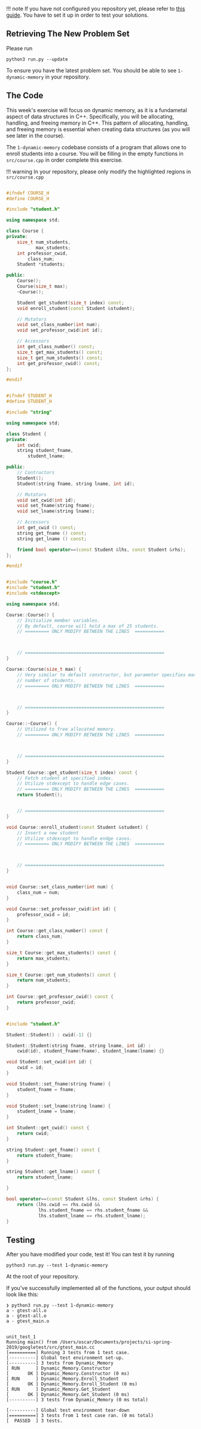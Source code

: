 
!!! note
    If you have not configured you repository yet, please refer to [this guide](https://moredatastructures.com/set-up/). You have to set it up in order to test your solutions.

## Retrieving The New Problem Set

Please run

```
python3 run.py --update
```

To ensure you have the latest problem set. You should be able to see `1-dynamic-memory` in your repository.

## The Code

This week's exercise will focus on dynamic memory, as it is a fundametal aspect of data structures in C++. Specifically, you will be allocating, handling, and freeing memory in C++. This pattern of allocating, handling, and freeing memory is essential when creating data structures (as you will see later in the course).

The `1-dynamic-memory` codebase consists of a program that allows one to enroll students into a course. You will be filling in the empty functions in `src/course.cpp` in order complete this exercise.

!!! warning
    In your repository, please only modify the highlighted regions in `src/course.cpp`

``` C++ tab="include/course.h"

#ifndef COURSE_H
#define COURSE_H

#include "student.h"

using namespace std;

class Course {
private:
    size_t num_students,
           max_students;
    int professor_cwid,
        class_num;
    Student *students;

public:
    Course();
    Course(size_t max);
    ~Course();

    Student get_student(size_t index) const;
    void enroll_student(const Student &student);

    // Mutators
    void set_class_number(int num);
    void set_professor_cwid(int id);

    // Accessors
    int get_class_number() const;
    size_t get_max_students() const;
    size_t get_num_students() const;
    int get_professor_cwid() const;
};

#endif
```

``` C++ tab="include/student.h"

#ifndef STUDENT_H
#define STUDENT_H

#include "string"

using namespace std;

class Student {
private:
    int cwid;
    string student_fname,
        student_lname;

public:
    // Contructors
    Student();
    Student(string fname, string lname, int id);

    // Mutators
    void set_cwid(int id);
    void set_fname(string fname);
    void set_lname(string lname);

    // Accessors
    int get_cwid () const;
    string get_fname () const;
    string get_lname () const;

    friend bool operator==(const Student &lhs, const Student &rhs);
};

#endif
```

``` C++ tab="src/course.cpp" hl_lines="11 12 13 21 22 23 30 31 32 40 41 42 50 51 52"

#include "course.h"
#include "student.h"
#include <stdexcept>

using namespace std;

Course::Course() {
    // Initialize member variables.
    // By default, course will hold a max of 25 students.
    // ========= ONLY MODIFY BETWEEN THE LINES  ===========



    // ====================================================
}

Course::Course(size_t max) {
    // Very similar to default constructor, but parameter specifies max
    // number of students.
    // ========= ONLY MODIFY BETWEEN THE LINES  ===========



    // ====================================================
}

Course::~Course() {
    // Utilized to free allocated memory.
    // ========= ONLY MODIFY BETWEEN THE LINES  ===========



    // ====================================================
}

Student Course::get_student(size_t index) const {
    // Fetch student at specified index.
    // Utilize stdexcept to handle edge cases.
    // ========= ONLY MODIFY BETWEEN THE LINES  ===========
    return Student();


    // ====================================================
}

void Course::enroll_student(const Student &student) {
    // Insert a new student
    // Utilize stdexcept to handle endge cases.
    // ========= ONLY MODIFY BETWEEN THE LINES  ===========



    // ====================================================
}


void Course::set_class_number(int num) {
    class_num = num;
}

void Course::set_professor_cwid(int id) {
    professor_cwid = id;
}

int Course::get_class_number() const {
    return class_num;
}

size_t Course::get_max_students() const {
    return max_students;
}

size_t Course::get_num_students() const {
    return num_students;
}

int Course::get_professor_cwid() const {
    return professor_cwid;
}

```

``` C++ tab="src/student.cpp"

#include "student.h"

Student::Student() : cwid(-1) {}

Student::Student(string fname, string lname, int id) :
    cwid(id), student_fname(fname), student_lname(lname) {}

void Student::set_cwid(int id) {
    cwid = id;
}

void Student::set_fname(string fname) {
    student_fname = fname;
}

void Student::set_lname(string lname) {
    student_lname = lname;
}

int Student::get_cwid() const {
    return cwid;
}

string Student::get_fname() const {
    return student_fname;
}

string Student::get_lname() const {
    return student_lname;

}

bool operator==(const Student &lhs, const Student &rhs) {
    return (lhs.cwid == rhs.cwid &&
            lhs.student_fname == rhs.student_fname &&
            lhs.student_lname == rhs.student_lname);
}

```

## Testing

After you have modified your code, test it! You can test it by running

```
python3 run.py --test 1-dynamic-memory
```

At the root of your repository.


If you've successfully implemented all of the functions, your output should look like this:
```
❯ python3 run.py --test 1-dynamic-memory
a - gtest-all.o
a - gtest-all.o
a - gtest_main.o


unit_test_1
Running main() from /Users/oscar/Documents/projects/si-spring-2019/googletest/src/gtest_main.cc
[==========] Running 3 tests from 1 test case.
[----------] Global test environment set-up.
[----------] 3 tests from Dynamic_Memory
[ RUN      ] Dynamic_Memory.Constructor
[       OK ] Dynamic_Memory.Constructor (0 ms)
[ RUN      ] Dynamic_Memory.Enroll_Student
[       OK ] Dynamic_Memory.Enroll_Student (0 ms)
[ RUN      ] Dynamic_Memory.Get_Student
[       OK ] Dynamic_Memory.Get_Student (0 ms)
[----------] 3 tests from Dynamic_Memory (0 ms total)

[----------] Global test environment tear-down
[==========] 3 tests from 1 test case ran. (0 ms total)
[  PASSED  ] 3 tests.
```


